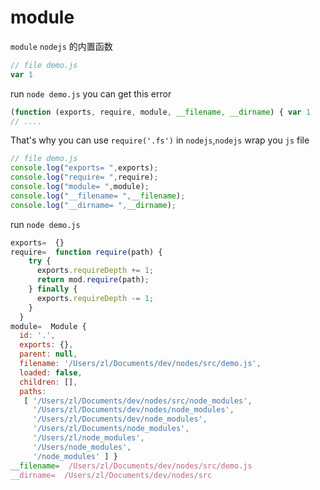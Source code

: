 # module

`module` `nodejs` 的内置函数

```js
// file demo.js
var 1
```

run `node demo.js` you can get this error

```js
(function (exports, require, module, __filename, __dirname) { var 1
// ....
```

That's why you can use `require('.fs')` in `nodejs`,`nodejs` wrap you `js` file

```js
// file demo.js
console.log("exports= ",exports);
console.log("require= ",require);
console.log("module= ",module);
console.log("__filename= ",__filename);
console.log("__dirname= ",__dirname);
```

run `node demo.js`

```js
exports=  {}
require=  function require(path) {
    try {
      exports.requireDepth += 1;
      return mod.require(path);
    } finally {
      exports.requireDepth -= 1;
    }
  }
module=  Module {
  id: '.',
  exports: {},
  parent: null,
  filename: '/Users/zl/Documents/dev/nodes/src/demo.js',
  loaded: false,
  children: [],
  paths:
   [ '/Users/zl/Documents/dev/nodes/src/node_modules',
     '/Users/zl/Documents/dev/nodes/node_modules',
     '/Users/zl/Documents/dev/node_modules',
     '/Users/zl/Documents/node_modules',
     '/Users/zl/node_modules',
     '/Users/node_modules',
     '/node_modules' ] }
__filename=  /Users/zl/Documents/dev/nodes/src/demo.js
__dirname=  /Users/zl/Documents/dev/nodes/src
```